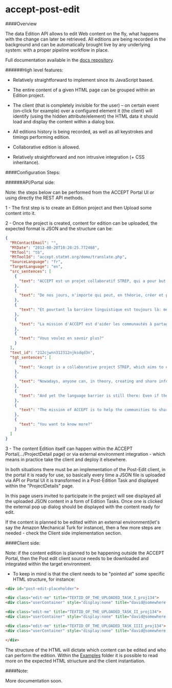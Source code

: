 accept-post-edit
================

####Overview

The data Edition API allows to edit Web content on the fly, what happens with the change can later be retrieved.
All editions are being recorded in the background and can be automatically brought live by any underlying system: with a proper pipeline workflow in place.

Full documentation available in the [docs repository](https://github.com/accept-project/accept-docs/tree/master/post-edit).

######High level features:

- Relatively straightforward to implement since its JavaScript based.

- The entire content of a given HTML page can be grouped within an Edition project.

- The client (that is completely invisible for the user) – on certain event (on-click for example) over a configured element it (the client) will identify (using the hidden attribute/element)  the HTML data it should load and display the content within a dialog box.

- All editions history is being recorded, as well as all keystrokes and timings performing edition.

- Collaborative edition is allowed.

- Relatively straightforward and non intrusive integration (+ CSS inheritance).  

####Configuration Steps:

######API/Portal side:

Note: the steps below can be performed from the ACCEPT Portal UI or using directly the REST API methods. 

1 - The first step is to create an Edition project and then Upload some content into it. 

2 - Once the project is created, content for edition can be uploaded, the expected format is JSON and the structure can be:

```json
{
  "MtContactEmail": "", 
  "MtDate": "2013-08-28T10:28:25.772468", 
  "MtTool": "tb", 
  "MtToolId": "accept.statmt.org/demo/translate.php", 
  "SourceLanguage": "fr", 
  "TargetLanguage": "en", 
  "src_sentences": [
    {
      "text": "ACCEPT est un projet collaboratif STREP, qui a pour but de développer de nouvelles méthodes et techniques visant à améliorer la traduction automatique (TA) dans le cadre des communautés Internet partageant des informations spécialisées."
    }, 
    {
      "text": "De nos jours, n'importe qui peut, en théorie, créer et partager des informations avec le reste du monde grâce à Internet."
    }, 
    {
      "text": "Et pourtant la barrière linguistique est toujours là: même si l'information est disponible, elle n'est disponible que pour ceux qui parlent la langue dans laquelle elle a été écrite."
    }, 
    {
      "text": "La mission d'ACCEPT est d'aider les communautés à partager leurs informations de manière plus efficace malgré la barrière linguistique, en améliorant la qualité du contenu communautaire traduit par un outil automatique."
    }, 
    {
      "text": "Vous voulez en savoir plus?"
    }
  ], 
  "text_id": "212cjwnn312312njksdqd3n", 
  "tgt_sentences": [
    {
      "text": "Accept is a collaborative project STREP, which aims to develop new methods and techniques aimed to improve the translation automatic (ITA) in the framework of the communities specialised Internet sharing information."
    }, 
    {
      "text": "Nowadays, anyone can, in theory, creating and share information with the rest of the world through the Internet."
    }, 
    {
      "text": "And yet the language barrier is still there: Even if the information is available, it is only available for those who speak the language in which it has been written."
    }, 
    {
      "text": "The mission of ACCEPT is to help the communities to share their information more effectively despite the language barrier, by improving the quality of the content of Community translated by an automatic tool."
    }, 
    {
      "text": "You want to know more?"
    }
  ]
}
```

3 - The content Edition itself can happen within the ACCEPT Portal(.../ProjectDetail page) or via external environment integration - which means in practice take the client and deploy it elsewhere. 

In both situations there must be an implementation of the Post-Edit client, in the portal it is ready for use, so basically every time a JSON file is uploaded via API or Portal UI it is transformed in a Post-Edition Task and displayed within the "ProjectDetails" page. 

In this page users invited to participate in the project will see displayed all the uploaded JSON content in a form of Edition Tasks. Once one is clicked the external pop up dialog should be displayed with the content ready for edit.

If the content is planned to be edited within an external environment(let's say the Amazon Mechanical Turk for instance), then a few more steps are needed - check the Client side implementation section.


####Client side:

Note: if the content edition is planned to be happening outside the ACCEPT Portal, then the Post edit client source needs to be downloaded and integrated within the target environment.

- To keep in mind is that the client needs to be "pointed at" some specific HTML structure, for instance:

```html
<div id="post-edit-placeholder">

<div class="edit-me" title="TEXTID_OF_THE_UPLOADED_TASK_I_proj134">
<div class="userContainer" style="display:none" title="david@somewhere.com"></div>Content to edit.</div>

<div class="edit-me" title="TEXTID_OF_THE_UPLOADED_TASK_II_proj134">
<div class="userContainer" style="display:none" title="david@somewhere.com"></div>More content to edit.</div>

<div class="edit-me" title="TEXTID_OF_THE_UPLOADED_TASK_IIII_proj134">
<div class="userContainer" style="display:none" title="david@somewhere.com"></div>Even more content to edit</div>

</div>
```
The structure of the HTML will dictate which content can be edited and who can perform the edition. Within the  [Examples](https://github.com/accept-project/accept-post-edit/tree/master/examples "Examples") folder it is possible to read more on the expected HTML striucture and the client instantiation.

####Note:

More documentation soon.
